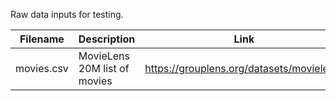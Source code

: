 Raw data inputs for testing.

| Filename    | Description | Link |
| -------- | ------- | ------- |
| movies.csv  | MovieLens 20M list of movies | https://grouplens.org/datasets/movielens/